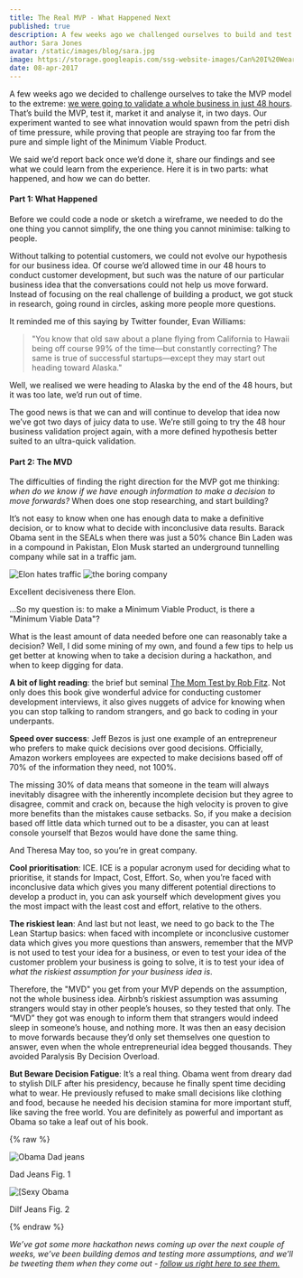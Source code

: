 ```yaml
---
title: The Real MVP - What Happened Next
published: true
description: A few weeks ago we challenged ourselves to build and test an MVP in 48 hours. We soon discovered we needed better MV "D"...
author: Sara Jones
avatar: /static/images/blog/sara.jpg
image: https://storage.googleapis.com/ssg-website-images/Can%20I%20Wear%20Shorts/startup-photos.jpg
date: 08-apr-2017
---
```


A few weeks ago we decided to challenge ourselves to take the MVP model to the extreme: [we were going to validate a whole business in just 48 hours](https://solidstategroup.com/2017/06/02/2017/The-Real-MVP-Validating-a-Business-In-Two-Days/). That’s build the MVP, test it, market it and analyse it, in two days. Our experiment wanted to see what innovation would spawn from the petri dish of time pressure, while proving that people are straying too far from the pure and simple light of the Minimum Viable Product.

We said we’d report back once we’d done it, share our findings and see what we could learn from the experience. Here it is in two parts: what happened, and how we can do better.

#### Part 1: What Happened

Before we could code a node or sketch a wireframe, we needed to do the one thing you cannot simplify, the one thing you cannot minimise: talking to people.

Without talking to potential customers, we could not evolve our hypothesis for our business idea. Of course we’d allowed time in our 48 hours to conduct customer development, but such was the nature of our particular business idea that the conversations could not help us move forward. Instead of focusing on the real challenge of building a product, we got stuck in research, going round in circles, asking more people more questions.

It reminded me of this saying by Twitter founder, Evan Williams:

>"You know that old saw about a plane flying from California to Hawaii being off course 99% of the time—but constantly correcting? The same is true of successful startups—except they may start out heading toward Alaska."

Well, we realised we were heading to Alaska by the end of the 48 hours, but it was too late, we’d run out of time.

The good news is that we can and will continue to develop that idea now we’ve got two days of juicy data to use. We’re still going to try the 48 hour business validation project again, with a more defined hypothesis better suited to an ultra-quick validation.

#### Part 2: The MVD

The difficulties of finding the right direction for the MVP got me thinking: *when do we know if we have enough information to make a decision to move forwards?* When does one stop researching, and start building?

It’s not easy to know when one has enough data to make a definitive decision, or to know what to decide with inconclusive data results. Barack Obama sent in the SEALs when there was just a 50% chance Bin Laden was in a compound in Pakistan, Elon Musk started an underground tunnelling company while sat in a traffic jam.

![Elon hates traffic](https://storage.googleapis.com/ssg-website-images/Can%20I%20Wear%20Shorts/elon%20hates%20traffic.png)
![the boring company](https://storage.googleapis.com/ssg-website-images/Can%20I%20Wear%20Shorts/the%20boring%20company%20tweet.png)

Excellent decisiveness there Elon.

...So my question is: to make a Minimum Viable Product, is there a "Minimum Viable Data"?

What is the least amount of data needed before one can reasonably take a decision? Well, I did some mining of my own, and found a few tips to help us get better at knowing when to take a decision during a hackathon, and when to keep digging for data.

**A bit of light reading**: the brief but seminal [The Mom Test by Rob Fitz](https://www.amazon.co.uk/Mom-Test-customers-business-everyone/dp/1492180742). Not only does this book give wonderful advice for conducting customer development interviews, it also gives nuggets of advice for knowing when you can stop talking to random strangers, and go back to coding in your underpants.

**Speed over success**: Jeff Bezos is just one example of an entrepreneur who prefers to make quick decisions over good decisions. Officially, Amazon workers employees are expected to make decisions based off of 70% of the information they need, not 100%.

The missing 30% of data means that someone in the team will always inevitably disagree with the inherently incomplete decision but they agree to disagree, commit and crack on, because the high velocity is proven to give more benefits than the mistakes cause setbacks. So, if you make a decision based off little data which turned out to be a disaster, you can at least console yourself that Bezos would have done the same thing.

And Theresa May too, so you’re in great company.

**Cool prioritisation**: ICE. ICE is a popular acronym used for deciding what to prioritise, it stands for Impact, Cost, Effort. So, when you’re faced with inconclusive data which gives you many different potential directions to develop a product in, you can ask yourself which development gives you the most impact with the least cost and effort, relative to the others.

**The riskiest lean**: And last but not least, we need to go back to the The Lean Startup basics: when faced with incomplete or inconclusive customer data which gives you more questions than answers, remember that the MVP is not used to test your idea for a business, or even to test your idea of the customer problem your business is going to solve, it is to test your idea of *what the riskiest assumption for your business idea is*.

Therefore, the "MVD" you get from your MVP depends on the assumption, not the whole business idea. Airbnb’s riskiest assumption was assuming strangers would stay in other people’s houses, so they tested that only. The “MVD” they got was enough to inform them that strangers would indeed sleep in someone’s house, and nothing more. It was then an easy decision to move forwards because they’d only set themselves one question to answer, even when the whole entrepreneurial idea begged thousands. They avoided Paralysis By Decision Overload.

**But Beware Decision Fatigue**: It’s a real thing. Obama went from dreary dad to stylish DILF after his presidency, because he finally spent time deciding what to wear. He previously refused to make small decisions like clothing and food, because he needed his decision stamina for more important stuff, like saving the free world. You are definitely as powerful and important as Obama so take a leaf out of his book.

{% raw %}
    <div class="row">
        <div class="col-md-6">
            <img src="https://storage.googleapis.com/ssg-website-images/Can%20I%20Wear%20Shorts/obama%20dad%20jeans.jpg" alt="Obama Dad jeans" class="img-fluid" />
            <p class="text-center image-caption">Dad Jeans Fig. 1</p>
        </div>
        <div class="col-md-6">
        <img src="https://storage.googleapis.com/ssg-website-images/Can%20I%20Wear%20Shorts/obama-jeans.jpg" class="img-fluid" alt="[Sexy Obama" />
        <p class="text-center image-caption">Dilf Jeans Fig. 2</p>
        </div>
    </div>

{% endraw %}

*We’ve got some more hackathon news coming up over the next couple of weeks, we’ve been building demos and testing more assumptions, and we’ll be tweeting them when they come out - [follow us right here to see them.](https://twitter.com/solidstategroup)*
